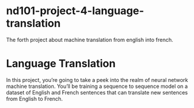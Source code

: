 # nd101-project-4-language-translation
The forth project about machine translation from english into french.

# Language Translation

In this project, you’re going to take a peek into the realm of neural network machine translation. You’ll be training a sequence to sequence model on a dataset of English and French sentences that can translate new sentences from English to French.
